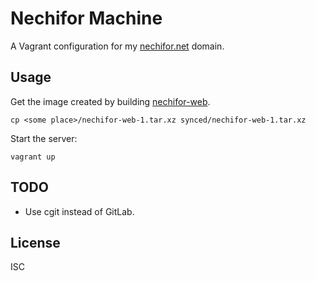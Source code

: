 # Nechifor Machine

A Vagrant configuration for my [nechifor.net](http://nechifor.net) domain.

## Usage

Get the image created by building [nechifor-web][nechifor-web].

    cp <some place>/nechifor-web-1.tar.xz synced/nechifor-web-1.tar.xz

Start the server:

    vagrant up

## TODO

- Use cgit instead of GitLab.

## License

ISC

[nechifor-web]: https://github.com/paul-nechifor/nechifor-web
